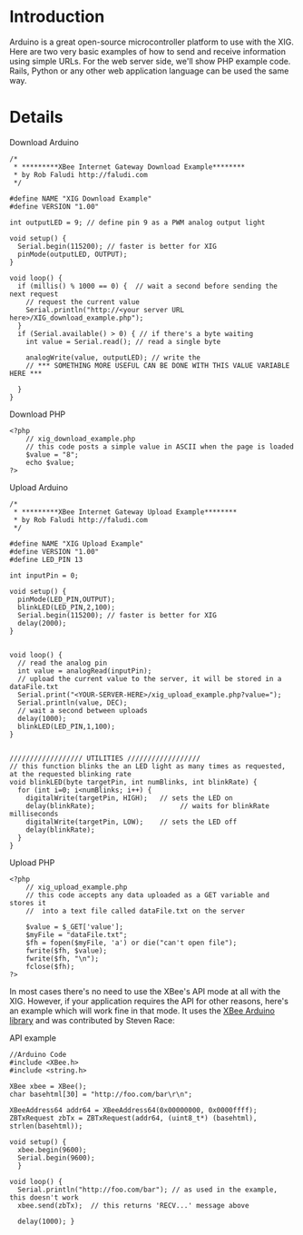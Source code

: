 # Introduction #

Arduino is a great open-source microcontroller platform to use with the XIG. Here are two very basic examples of how to send and receive information using simple URLs. For the web server side, we'll show PHP example code. Rails, Python or any other web application language can be used the same way.


# Details #

Download Arduino
```
/*
 * *********XBee Internet Gateway Download Example********
 * by Rob Faludi http://faludi.com
 */

#define NAME "XIG Download Example"
#define VERSION "1.00"

int outputLED = 9; // define pin 9 as a PWM analog output light

void setup() {
  Serial.begin(115200); // faster is better for XIG
  pinMode(outputLED, OUTPUT);
}

void loop() {
  if (millis() % 1000 == 0) {  // wait a second before sending the next request
    // request the current value
    Serial.println("http://<your server URL here>/XIG_download_example.php");
  }
  if (Serial.available() > 0) { // if there's a byte waiting
    int value = Serial.read(); // read a single byte

    analogWrite(value, outputLED); // write the 
	// *** SOMETHING MORE USEFUL CAN BE DONE WITH THIS VALUE VARIABLE HERE ***  

  }
}
```


Download PHP
```
<?php
	// xig_download_example.php
	// this code posts a simple value in ASCII when the page is loaded
	$value = "8";
	echo $value;
?>
```
Upload Arduino
```
/*
 * *********XBee Internet Gateway Upload Example********
 * by Rob Faludi http://faludi.com
 */

#define NAME "XIG Upload Example"
#define VERSION "1.00"
#define LED_PIN 13

int inputPin = 0;

void setup() {
  pinMode(LED_PIN,OUTPUT);
  blinkLED(LED_PIN,2,100);
  Serial.begin(115200); // faster is better for XIG
  delay(2000);
}


void loop() {
  // read the analog pin
  int value = analogRead(inputPin);
  // upload the current value to the server, it will be stored in a dataFile.txt
  Serial.print("<YOUR-SERVER-HERE>/xig_upload_example.php?value=");
  Serial.println(value, DEC);
  // wait a second between uploads
  delay(1000);
  blinkLED(LED_PIN,1,100);
}


////////////////// UTILITIES //////////////////
// this function blinks the an LED light as many times as requested, at the requested blinking rate
void blinkLED(byte targetPin, int numBlinks, int blinkRate) {
  for (int i=0; i<numBlinks; i++) {
    digitalWrite(targetPin, HIGH);   // sets the LED on
    delay(blinkRate);                     // waits for blinkRate milliseconds
    digitalWrite(targetPin, LOW);    // sets the LED off
    delay(blinkRate);
  }
}
```


Upload PHP
```
<?php
	// xig_upload_example.php
	// this code accepts any data uploaded as a GET variable and stores it
	//  into a text file called dataFile.txt on the server
	
	$value = $_GET['value'];
	$myFile = "dataFile.txt";
	$fh = fopen($myFile, 'a') or die("can't open file");
	fwrite($fh, $value);
	fwrite($fh, "\n");
	fclose($fh);
?>
```

In most cases there's no need to use the XBee's API mode at all with the XIG. However, if your application requires the API for other reasons, here's an example which will work fine in that mode. It uses the [XBee Arduino library](http://code.google.com/p/xbee-arduino/) and was contributed by Steven Race:

API example
```
//Arduino Code
#include <XBee.h> 
#include <string.h>

XBee xbee = XBee(); 
char basehtml[30] = "http://foo.com/bar\r\n";

XBeeAddress64 addr64 = XBeeAddress64(0x00000000, 0x0000ffff); 
ZBTxRequest zbTx = ZBTxRequest(addr64, (uint8_t*) (basehtml), strlen(basehtml)); 

void setup() {
  xbee.begin(9600);
  Serial.begin(9600);
  } 

void loop() { 
  Serial.println("http://foo.com/bar"); // as used in the example, this doesn't work
  xbee.send(zbTx);  // this returns 'RECV...' message above

  delay(1000); } 
```